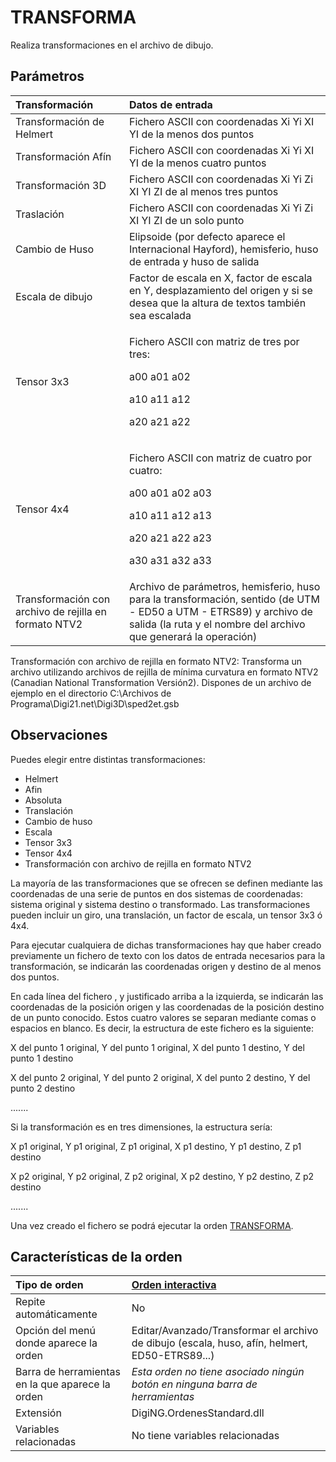# TRANSFORMA

Realiza transformaciones en el archivo de dibujo.

## Parámetros

<table>
  <thead>
    <tr>
      <th style="text-align:left">Transformaci&#xF3;n</th>
      <th style="text-align:left">Datos de entrada</th>
    </tr>
  </thead>
  <tbody>
    <tr>
      <td style="text-align:left">Transformaci&#xF3;n de Helmert</td>
      <td style="text-align:left">Fichero ASCII con coordenadas Xi Yi XI YI de la menos dos puntos</td>
    </tr>
    <tr>
      <td style="text-align:left">Transformaci&#xF3;n Af&#xED;n</td>
      <td style="text-align:left">Fichero ASCII con coordenadas Xi Yi XI YI de la menos cuatro puntos</td>
    </tr>
    <tr>
      <td style="text-align:left">Transformaci&#xF3;n 3D</td>
      <td style="text-align:left">Fichero ASCII con coordenadas Xi Yi Zi XI YI ZI de al menos tres puntos</td>
    </tr>
    <tr>
      <td style="text-align:left">Traslaci&#xF3;n</td>
      <td style="text-align:left">Fichero ASCII con coordenadas Xi Yi Zi XI YI ZI de un solo punto</td>
    </tr>
    <tr>
      <td style="text-align:left">Cambio de Huso</td>
      <td style="text-align:left">Elipsoide (por defecto aparece el Internacional Hayford), hemisferio,
        huso de entrada y huso de salida</td>
    </tr>
    <tr>
      <td style="text-align:left">Escala de dibujo</td>
      <td style="text-align:left">Factor de escala en X, factor de escala en Y, desplazamiento del origen
        y si se desea que la altura de textos tambi&#xE9;n sea escalada</td>
    </tr>
    <tr>
      <td style="text-align:left">Tensor 3x3</td>
      <td style="text-align:left">
        <p>Fichero ASCII con matriz de tres por tres:</p>
        <p>a00 a01 a02</p>
        <p>a10 a11 a12</p>
        <p>a20 a21 a22</p>
      </td>
    </tr>
    <tr>
      <td style="text-align:left">Tensor 4x4</td>
      <td style="text-align:left">
        <p>Fichero ASCII con matriz de cuatro por cuatro:</p>
        <p>a00 a01 a02 a03</p>
        <p>a10 a11 a12 a13</p>
        <p>a20 a21 a22 a23</p>
        <p>a30 a31 a32 a33</p>
      </td>
    </tr>
    <tr>
      <td style="text-align:left">Transformaci&#xF3;n con archivo de rejilla en formato NTV2</td>
      <td style="text-align:left">Archivo de par&#xE1;metros, hemisferio, huso para la transformaci&#xF3;n,
        sentido (de UTM - ED50 a UTM - ETRS89) y archivo de salida (la ruta y el
        nombre del archivo que generar&#xE1; la operaci&#xF3;n)</td>
    </tr>
  </tbody>
</table>

Transformación con archivo de rejilla en formato NTV2: Transforma un archivo utilizando archivos de rejilla de mínima curvatura en formato NTV2 \(Canadian National Transformation Versión2\). Dispones de un archivo de ejemplo en el directorio C:\Archivos de Programa\Digi21.net\Digi3D\sped2et.gsb

## Observaciones

Puedes elegir entre distintas transformaciones:

* Helmert
* Afin
* Absoluta
* Translación
* Cambio de huso
* Escala
* Tensor 3x3
* Tensor 4x4
* Transformación con archivo de rejilla en formato NTV2

La mayoría de las transformaciones que se ofrecen se definen mediante las coordenadas de una serie de puntos en dos sistemas de coordenadas: sistema original y sistema destino o transformado. Las transformaciones pueden incluir un giro, una translación, un factor de escala, un tensor 3x3 ó 4x4.

Para ejecutar cualquiera de dichas transformaciones hay que haber creado previamente un fichero de texto con los datos de entrada necesarios para la transformación, se indicarán las coordenadas origen y destino de al menos dos puntos.

En cada línea del fichero , y justificado arriba a la izquierda, se indicarán las coordenadas de la posición origen y las coordenadas de la posición destino de un punto conocido. Estos cuatro valores se separan mediante comas o espacios en blanco. Es decir, la estructura de este fichero es la siguiente:

X del punto 1 original, Y del punto 1 original, X del punto 1 destino, Y del punto 1 destino

X del punto 2 original, Y del punto 2 original, X del punto 2 destino, Y del punto 2 destino

.......

Si la transformación es en tres dimensiones, la estructura sería:

X p1 original, Y p1 original, Z p1 original, X p1 destino, Y p1 destino, Z p1 destino

X p2 original, Y p2 original, Z p2 original, X p2 destino, Y p2 destino, Z p2 destino

.......

Una vez creado el fichero se podrá ejecutar la orden [TRANSFORMA](https://github.com/digi21/docs/tree/7fc627c885c16fb88afc7cc05a6df2a2f4a54563/digi3d-net/referencia/digi3d.net/ventana-de-dibujo/ordenes/t/TRANSFORMA.html).

## Características de la orden

| Tipo de orden | [Orden interactiva](transforma.md) |
| :--- | :--- |
| Repite automáticamente | No |
| Opción del menú donde aparece la orden | Editar/Avanzado/Transformar el archivo de dibujo \(escala, huso, afín, helmert, ED50-ETRS89...\) |
| Barra de herramientas en la que aparece la orden | _Esta orden no tiene asociado ningún botón en ninguna barra de herramientas_ |
| Extensión | DigiNG.OrdenesStandard.dll |
| Variables relacionadas | No tiene variables relacionadas |

